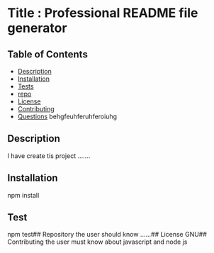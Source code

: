 # Title : Professional README file generator

## Table of Contents
- [Description](#Description)
- [Installation](#Installation)
- [Tests](#Test)
- [repo](#Repo)
- [License](#License)
- [Contributing](#Contributing)
- [Questions](#Questions)
behgfeuhferuhferoiuhg

## Description
I have create  tis project .......

## Installation 
npm install

## Test 
npm test## Repository the user should know ......## License GNU## Contributing the user must know about javascript and node js